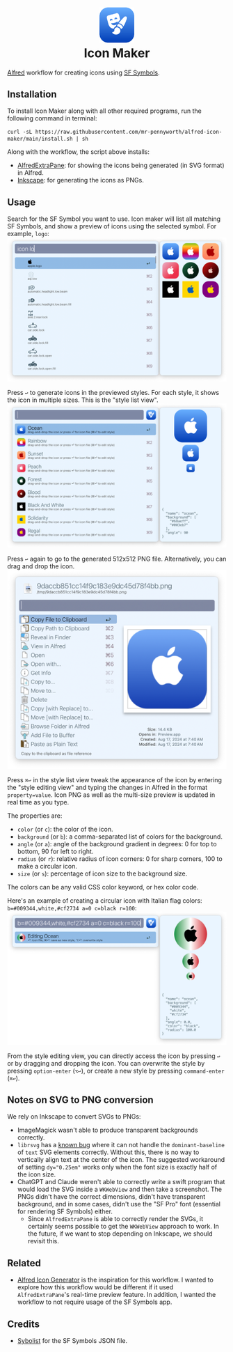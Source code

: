 <h1 align="center">
  <img src="icon.png" width="16%"><br/>
  Icon Maker
</h1>

[Alfred](https://alfredapp.com) workflow for creating icons using
[SF Symbols](https://developer.apple.com/sf-symbols/).

## Installation
To install Icon Maker along with all other required programs, run the following
command in terminal:

```shell
curl -sL https://raw.githubusercontent.com/mr-pennyworth/alfred-icon-maker/main/install.sh | sh
```

Along with the workflow, the script above installs:
 - [AlfredExtraPane](https://github.com/mr-pennyworth/alfred-extra-pane):
   for showing the icons being generated (in SVG format) in Alfred.
 - [Inkscape](https://inkscape.org/): for generating the icons as PNGs.

## Usage
Search for the SF Symbol you want to use. Icon maker will list all matching
SF Symbols, and show a preview of icons using the selected symbol.
For example, `logo`:
![](media/showcase.png)

Press `↩` to generate icons in the previewed styles. For each style, it shows
the icon in multiple sizes. This is the "style list view".
![](media/style-list.png)

Press `↩` again to go to the generated 512x512 PNG file. Alternatively, you can
drag and drop the icon.
![](media/generated-icon.png)

Press `⌘↩` in the style list view tweak the appearance of the icon by entering
the "style editing view" and typing the changes in Alfred in the format
`property=value`. Icon PNG as well as the multi-size preview is updated in real
time as you type.

The properties are:
 - `color` (or `c`): the color of the icon.
 - `background` (or `b`): a comma-separated list of colors for the background.
 - `angle` (or `a`): angle of the background gradient in degrees: 0 for top to
   bottom, 90 for left to right.
 - `radius` (or `r`): relative radius of icon corners: 0 for sharp corners, 100
   to make a circular icon.
 - `size` (or `s`): percentage of icon size to the background size.

The colors can be any valid CSS color keyword, or hex color code.

Here's an example of creating a circular icon with Italian flag colors:
`b=#009344,white,#cf2734 a=0 c=black r=100`:
![](media/style-editing.png)

From the style editing view, you can directly access the icon by pressing `↩`
or by dragging and dropping the icon. You can overwrite the style by pressing
`option-enter` (`⌥↩`), or create a new style by pressing `command-enter` (`⌘↩`).

## Notes on SVG to PNG conversion
We rely on Inkscape to convert SVGs to PNGs:
 - ImageMagick wasn't able to produce transparent backgrounds correctly.
 - `librsvg` has a [known bug](https://gitlab.gnome.org/GNOME/librsvg/-/issues/414)
   where it can not handle the `dominant-baseline` of `text` SVG elements
   correctly. Without this, there is no way to vertically align text at the
   center of the icon. The suggested workaround of setting `dy="0.25em"` works
   only when the font size is exactly half of the icon size.
 - ChatGPT and Claude weren't able to correctly write a swift program that would
   load the SVG inside a `WKWebView` and then take a screenshot. The PNGs didn't
   have the correct dimensions, didn't have transparent background, and in some
   cases, didn't use the "SF Pro" font (essential for rendering SF Symbols)
   either.
   - Since `AlfredExtraPane` is able to correctly render the SVGs, it certainly
     seems possible to get the `WKWebView` approach to work. In the future, if
     we want to stop depending on Inkscape, we should revisit this.

## Related
 - [Alfred Icon Generator](https://github.com/NeighNeighNeigh/Alfred_IconGenerator)
   is the inspiration for this workflow. I wanted to explore how this workflow
   would be different if it used `AlfredExtraPane`'s real-time preview feature.
   In addition, I wanted the workflow to not require usage of the SF Symbols app.
 
## Credits
 - [Sybolist](https://github.com/marcbouchenoire/symbolist) for the SF Symbols
   JSON file.
